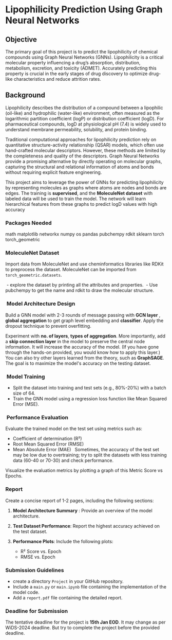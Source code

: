 # Lipophilicity Prediction Using Graph Neural Networks

## Objective

The primary goal of this project is to predict the lipophilicity of chemical compounds using Graph Neural Networks (GNNs). Lipophilicity is a critical molecular property influencing a drug’s absorption, distribution, metabolism, excretion, and toxicity (ADMET). Accurately predicting this property is crucial in the early stages of drug discovery to optimize drug-like characteristics and reduce attrition rates.

## Background

Lipophilicity describes the distribution of a compound between a lipophilic (oil-like) and hydrophilic (water-like) environment, often measured as the logarithmic partition coefficient (logP) or distribution coefficient (logD). For pharmaceutical compounds, logD at physiological pH (7.4) is widely used to understand membrane permeability, solubility, and protein binding.

Traditional computational approaches for lipophilicity prediction rely on quantitative structure-activity relationship (QSAR) models, which often use hand-crafted molecular descriptors. However, these methods are limited by the completeness and quality of the descriptors. Graph Neural Networks provide a promising alternative by directly operating on molecular graphs, capturing the structural and relational information of atoms and bonds without requiring explicit feature engineering.

This project aims to leverage the power of GNNs for predicting lipophilicity by representing molecules as graphs where atoms are nodes and bonds are edges. The training is **supervised**, and the **MoleculeNet dataset** with labeled data will be used to train the model. The network will learn hierarchical features from these graphs to predict logD values with high accuracy

### Packages Needed
 math
 matplotlib
 networkx
 numpy
 os
 pandas
 pubchempy
 rdkit
 sklearn
 torch
 torch_geometric

### MoleculeNet Dataset

Import data from MoleculeNet and use cheminformatics libraries like RDKit to preprocess the dataset. MoleculeNet can be imported from `torch_geometric.datasets`.

 - explore the dataset by printing all the attributes and properties.
 - Use pubchempy to get the name and rdkit to draw the molecular structure.


###  Model Architecture Design

Build a GNN model with 2-3 rounds of message passing with __GCN layer__ , __global aggregation__ to get graph level embedding and __classifier__. Apply the dropout technique to prevent overfitting.

Experiment with **no. of layers**, **types of aggregation**. More importantly, add a **skip connection layer** in the model to preserve the central node information. It will increase the accuracy of the model. (If you have gone through the hands-on provided, you would know how to apply this layer.) You can also try other layers learned from the theory, such as **GraphSAGE**.
The goal is to maximize the model's accuracy on the testing dataset.

###  Model Training

- Split the dataset into training and test sets (e.g., 80%-20%) with a batch size of 64.
- Train the GNN model using a regression loss function like Mean Squared Error (MSE).

###  Performance Evaluation

Evaluate the trained model on the test set using metrics such as:

- Coefficient of determination (R²)
- Root Mean Squared Error (RMSE)
- Mean Absolute Error (MAE)
 
Sometimes, the accuracy of the test set may be low due to overtraining; try to split the datasets with less training data (60-40 or 70-30) and check performance.

Visualize the evaluation metrics by plotting a graph of this Metric Score vs Epochs.


###  Report
Create a concise report of 1-2 pages, including the following sections:

1. **Model Architecture Summary** :
 Provide an overview of the model architecture.

2. **Test Dataset Performance**:
Report the highest accuracy achieved on the test dataset.

3. **Performance Plots**:
Include the following plots:
    - R² Score vs. Epoch
    - RMSE vs. Epoch

### Submission Guidelines
    
- create a directory `Project` in your GitHub repository.
 - Include a `main.py` or `main.ipynb` file containing the implementation of the model code.
 - Add a `report.pdf` file containing the detailed report.

### Deadline for Submission
The tentative deadline for the project is __15th Jan EOD__. It may change as per WiDS-2024 deadline. But try to complete the project before the provided deadline.